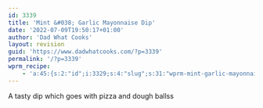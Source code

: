 ```yaml
---
id: 3339
title: 'Mint &#038; Garlic Mayonnaise Dip'
date: '2022-07-09T19:50:17+01:00'
author: 'Dad What Cooks'
layout: revision
guid: 'https://www.dadwhatcooks.com/?p=3339'
permalink: '/?p=3339'
wprm_recipe:
    - 'a:45:{s:2:"id";i:3329;s:4:"slug";s:31:"wprm-mint-garlic-mayonnaise-dip";s:11:"post_status";s:5:"draft";s:13:"post_password";s:0:"";s:11:"post_author";s:1:"1";s:8:"language";b:0;s:4:"type";s:4:"food";s:8:"image_id";i:3328;s:9:"image_url";s:97:"https://www.dadwhatcooks.com/wp-content/uploads/2022/07/5D842370-0174-4B54-9203-7C5DE83FF28E.jpeg";s:12:"pin_image_id";i:3328;s:13:"pin_image_url";s:97:"https://www.dadwhatcooks.com/wp-content/uploads/2022/07/5D842370-0174-4B54-9203-7C5DE83FF28E.jpeg";s:18:"pin_image_repin_id";s:0:"";s:4:"name";s:28:"Mint & Garlic Mayonnaise Dip";s:7:"summary";s:57:"<p>A tasty dip which goes with pizza and dough ballss</p>";s:14:"author_display";s:7:"default";s:11:"author_name";s:0:"";s:11:"author_link";s:0:"";s:4:"cost";s:3:"£1";s:8:"servings";s:1:"1";s:13:"servings_unit";s:7:"Serving";s:25:"servings_advanced_enabled";s:0:"";s:17:"servings_advanced";a:6:{s:5:"shape";s:5:"round";s:4:"unit";s:4:"inch";s:8:"diameter";d:0;s:5:"width";d:0;s:6:"length";d:0;s:6:"height";d:0;}s:9:"prep_time";s:2:"10";s:14:"prep_time_zero";s:0:"";s:9:"cook_time";s:1:"0";s:14:"cook_time_zero";s:0:"";s:10:"total_time";s:2:"10";s:11:"custom_time";s:1:"0";s:16:"custom_time_zero";s:0:"";s:17:"custom_time_label";s:0:"";s:4:"tags";a:3:{s:6:"course";a:2:{i:0;O:7:"WP_Term":10:{s:7:"term_id";i:51;s:4:"name";s:9:"Appetizer";s:4:"slug";s:9:"appetizer";s:10:"term_group";i:0;s:16:"term_taxonomy_id";i:51;s:8:"taxonomy";s:11:"wprm_course";s:11:"description";s:0:"";s:6:"parent";i:0;s:5:"count";i:4;s:6:"filter";s:3:"raw";}i:1;O:7:"WP_Term":10:{s:7:"term_id";i:54;s:4:"name";s:9:"Side Dish";s:4:"slug";s:9:"side-dish";s:10:"term_group";i:0;s:16:"term_taxonomy_id";i:54;s:8:"taxonomy";s:11:"wprm_course";s:11:"description";s:0:"";s:6:"parent";i:0;s:5:"count";i:5;s:6:"filter";s:3:"raw";}}s:7:"cuisine";a:2:{i:0;O:7:"WP_Term":10:{s:7:"term_id";i:449;s:4:"name";s:5:"Greek";s:4:"slug";s:5:"greek";s:10:"term_group";i:0;s:16:"term_taxonomy_id";i:449;s:8:"taxonomy";s:12:"wprm_cuisine";s:11:"description";s:0:"";s:6:"parent";i:0;s:5:"count";i:2;s:6:"filter";s:3:"raw";}i:1;O:7:"WP_Term":10:{s:7:"term_id";i:60;s:4:"name";s:7:"Italian";s:4:"slug";s:7:"italian";s:10:"term_group";i:0;s:16:"term_taxonomy_id";i:60;s:8:"taxonomy";s:12:"wprm_cuisine";s:11:"description";s:0:"";s:6:"parent";i:0;s:5:"count";i:5;s:6:"filter";s:3:"raw";}}s:7:"keyword";a:3:{i:0;O:7:"WP_Term":10:{s:7:"term_id";i:475;s:4:"name";s:4:"dips";s:4:"slug";s:4:"dips";s:10:"term_group";i:0;s:16:"term_taxonomy_id";i:475;s:8:"taxonomy";s:12:"wprm_keyword";s:11:"description";s:0:"";s:6:"parent";i:0;s:5:"count";i:1;s:6:"filter";s:3:"raw";}i:1;O:7:"WP_Term":10:{s:7:"term_id";i:182;s:4:"name";s:10:"doughballs";s:4:"slug";s:10:"doughballs";s:10:"term_group";i:0;s:16:"term_taxonomy_id";i:182;s:8:"taxonomy";s:12:"wprm_keyword";s:11:"description";s:0:"";s:6:"parent";i:0;s:5:"count";i:2;s:6:"filter";s:3:"raw";}i:2;O:7:"WP_Term":10:{s:7:"term_id";i:180;s:4:"name";s:5:"pizza";s:4:"slug";s:5:"pizza";s:10:"term_group";i:0;s:16:"term_taxonomy_id";i:180;s:8:"taxonomy";s:12:"wprm_keyword";s:11:"description";s:0:"";s:6:"parent";i:0;s:5:"count";i:3;s:6:"filter";s:3:"raw";}}}s:9:"equipment";a:0:{}s:11:"ingredients";a:1:{i:0;a:3:{s:11:"ingredients";a:5:{i:0;a:7:{s:3:"uid";i:0;s:6:"amount";s:1:"2";s:4:"unit";s:4:"Tbsp";s:4:"name";s:10:"Mayonnaise";s:5:"notes";s:0:"";s:7:"unit_id";i:380;s:2:"id";i:471;}i:1;a:7:{s:3:"uid";i:1;s:6:"amount";s:1:"1";s:4:"unit";s:3:"Tsp";s:4:"name";s:18:"Chopped fresh mint";s:5:"notes";s:0:"";s:7:"unit_id";i:366;s:2:"id";i:472;}i:2;a:7:{s:3:"uid";i:2;s:6:"amount";s:2:"¼";s:4:"unit";s:3:"Tsp";s:4:"name";s:11:"Lemon juice";s:5:"notes";s:0:"";s:7:"unit_id";i:366;s:2:"id";i:335;}i:3;a:7:{s:3:"uid";i:3;s:6:"amount";s:1:"1";s:4:"unit";s:5:"Clove";s:4:"name";s:12:"Fresh garlic";s:5:"notes";s:15:"Finely chopped ";s:7:"unit_id";i:473;s:2:"id";i:474;}i:4;a:7:{s:3:"uid";i:4;s:6:"amount";s:1:"1";s:4:"unit";s:5:"Pinch";s:4:"name";s:4:"Salt";s:5:"notes";s:0:"";s:7:"unit_id";i:396;s:2:"id";i:73;}}s:4:"name";s:0:"";s:3:"uid";i:-1;}}s:12:"instructions";a:1:{i:0;a:3:{s:12:"instructions";a:3:{i:0;a:5:{s:3:"uid";i:0;s:4:"name";s:0:"";s:4:"text";s:55:"<p>Put the two tablespoons of mayo in a small dish </p>";s:5:"image";i:3328;s:11:"ingredients";a:1:{i:0;i:0;}}i:1;a:5:{s:3:"uid";i:1;s:4:"name";s:0:"";s:4:"text";s:42:"<p>Chop the mint and garlic and mix in</p>";s:5:"image";i:0;s:11:"ingredients";a:2:{i:0;i:1;i:1;i:3;}}i:2;a:5:{s:3:"uid";i:2;s:4:"name";s:0:"";s:4:"text";s:111:"<p>Add the lemon juice and salt and mix all together. Chill down for 30 mins in the fridge before serving. </p>";s:5:"image";i:3326;s:11:"ingredients";a:2:{i:0;i:2;i:1;i:4;}}}s:4:"name";s:0:"";s:3:"uid";i:-1;}}s:16:"ingredients_flat";a:5:{i:0;a:8:{s:3:"uid";i:0;s:6:"amount";s:1:"2";s:4:"unit";s:4:"Tbsp";s:4:"name";s:10:"Mayonnaise";s:5:"notes";s:0:"";s:7:"unit_id";i:380;s:2:"id";i:471;s:4:"type";s:10:"ingredient";}i:1;a:8:{s:3:"uid";i:1;s:6:"amount";s:1:"1";s:4:"unit";s:3:"Tsp";s:4:"name";s:18:"Chopped fresh mint";s:5:"notes";s:0:"";s:7:"unit_id";i:366;s:2:"id";i:472;s:4:"type";s:10:"ingredient";}i:2;a:8:{s:3:"uid";i:2;s:6:"amount";s:2:"¼";s:4:"unit";s:3:"Tsp";s:4:"name";s:11:"Lemon juice";s:5:"notes";s:0:"";s:7:"unit_id";i:366;s:2:"id";i:335;s:4:"type";s:10:"ingredient";}i:3;a:8:{s:3:"uid";i:3;s:6:"amount";s:1:"1";s:4:"unit";s:5:"Clove";s:4:"name";s:12:"Fresh garlic";s:5:"notes";s:15:"Finely chopped ";s:7:"unit_id";i:473;s:2:"id";i:474;s:4:"type";s:10:"ingredient";}i:4;a:8:{s:3:"uid";i:4;s:6:"amount";s:1:"1";s:4:"unit";s:5:"Pinch";s:4:"name";s:4:"Salt";s:5:"notes";s:0:"";s:7:"unit_id";i:396;s:2:"id";i:73;s:4:"type";s:10:"ingredient";}}s:17:"instructions_flat";a:3:{i:0;a:7:{s:3:"uid";i:0;s:4:"name";s:0:"";s:4:"text";s:55:"<p>Put the two tablespoons of mayo in a small dish </p>";s:5:"image";i:3328;s:11:"ingredients";a:1:{i:0;i:0;}s:4:"type";s:11:"instruction";s:9:"image_url";s:97:"https://www.dadwhatcooks.com/wp-content/uploads/2022/07/5D842370-0174-4B54-9203-7C5DE83FF28E.jpeg";}i:1;a:7:{s:3:"uid";i:1;s:4:"name";s:0:"";s:4:"text";s:42:"<p>Chop the mint and garlic and mix in</p>";s:5:"image";i:0;s:11:"ingredients";a:2:{i:0;i:1;i:1;i:3;}s:4:"type";s:11:"instruction";s:9:"image_url";s:0:"";}i:2;a:7:{s:3:"uid";i:2;s:4:"name";s:0:"";s:4:"text";s:111:"<p>Add the lemon juice and salt and mix all together. Chill down for 30 mins in the fridge before serving. </p>";s:5:"image";i:3326;s:11:"ingredients";a:2:{i:0;i:2;i:1;i:4;}s:4:"type";s:11:"instruction";s:9:"image_url";s:97:"https://www.dadwhatcooks.com/wp-content/uploads/2022/07/CCBDB7F1-B89B-443C-9F11-E426AA983A98.jpeg";}}s:8:"video_id";i:0;s:11:"video_embed";s:0:"";s:15:"video_thumb_url";s:0:"";s:5:"notes";s:0:"";s:9:"nutrition";a:0:{}s:13:"custom_fields";a:0:{}s:21:"ingredient_links_type";s:6:"global";s:11:"unit_system";s:7:"default";s:12:"my_emissions";s:0:"";}'
---
```


A tasty dip which goes with pizza and dough ballss